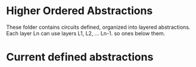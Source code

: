 # Higher Ordered Abstractions

These folder contains circuits defined, organized into layered abstractions. Each layer Ln can use layers L1, L2, ... Ln-1. so ones below them.

# Current defined abstractions
